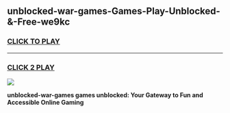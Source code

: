 
## unblocked-war-games-Games-Play-Unblocked-&-Free-we9kc
<h3>
<a href="https://premium76.site?title=unblocked-war-games&ref=24A">CLICK TO PLAY</a></h3>
<hr>

<h3>
<a href="https://premium76.site?title=unblocked-war-games&ref=24A">CLICK 2 PLAY</a>
  
</h3>

<a href="https://premium76.site?title=unblocked-war-games&ref=24A"><img src="https://clearcache.store/games.png"></a>


**unblocked-war-games games unblocked: Your Gateway to Fun and Accessible Online Gaming**
